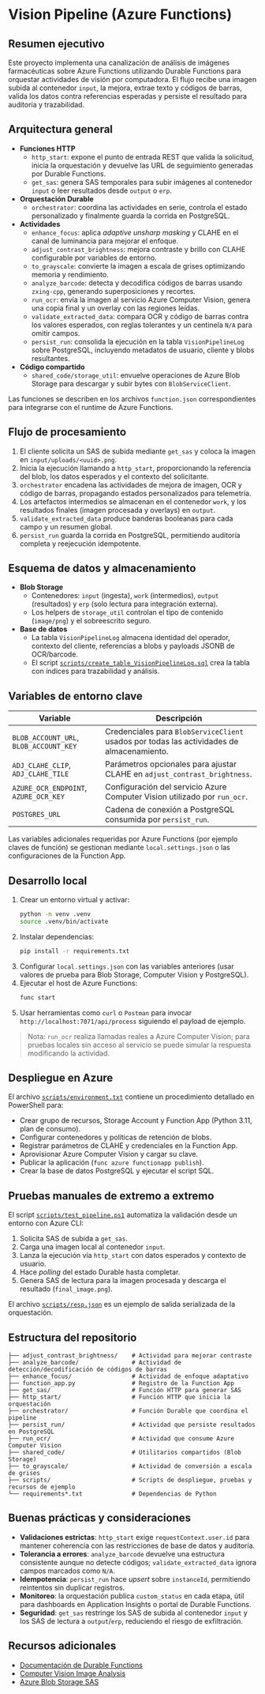 # Vision Pipeline (Azure Functions)

## Resumen ejecutivo
Este proyecto implementa una canalización de análisis de imágenes farmacéuticas sobre Azure Functions utilizando Durable Functions para orquestar actividades de visión por computadora. El flujo recibe una imagen subida al contenedor `input`, la mejora, extrae texto y códigos de barras, valida los datos contra referencias esperadas y persiste el resultado para auditoría y trazabilidad.

## Arquitectura general
- **Funciones HTTP**
  - `http_start`: expone el punto de entrada REST que valida la solicitud, inicia la orquestación y devuelve las URL de seguimiento generadas por Durable Functions.
  - `get_sas`: genera SAS temporales para subir imágenes al contenedor `input` o leer resultados desde `output` o `erp`.
- **Orquestación Durable**
  - `orchestrator`: coordina las actividades en serie, controla el estado personalizado y finalmente guarda la corrida en PostgreSQL.
- **Actividades**
  - `enhance_focus`: aplica *adaptive unsharp masking* y CLAHE en el canal de luminancia para mejorar el enfoque.
  - `adjust_contrast_brightness`: mejora contraste y brillo con CLAHE configurable por variables de entorno.
  - `to_grayscale`: convierte la imagen a escala de grises optimizando memoria y rendimiento.
  - `analyze_barcode`: detecta y decodifica códigos de barras usando `zxing-cpp`, generando superposiciones y recortes.
  - `run_ocr`: envía la imagen al servicio Azure Computer Vision, genera una copia final y un overlay con las regiones leídas.
  - `validate_extracted_data`: compara OCR y código de barras contra los valores esperados, con reglas tolerantes y un centinela `N/A` para omitir campos.
  - `persist_run`: consolida la ejecución en la tabla `VisionPipelineLog` sobre PostgreSQL, incluyendo metadatos de usuario, cliente y blobs resultantes.
- **Código compartido**
  - `shared_code/storage_util`: envuelve operaciones de Azure Blob Storage para descargar y subir bytes con `BlobServiceClient`.

Las funciones se describen en los archivos `function.json` correspondientes para integrarse con el runtime de Azure Functions.

## Flujo de procesamiento
1. El cliente solicita un SAS de subida mediante `get_sas` y coloca la imagen en `input/uploads/<uuid>.png`.
2. Inicia la ejecución llamando a `http_start`, proporcionando la referencia del blob, los datos esperados y el contexto del solicitante.
3. `orchestrator` encadena las actividades de mejora de imagen, OCR y código de barras, propagando estados personalizados para telemetría.
4. Los artefactos intermedios se almacenan en el contenedor `work`, y los resultados finales (imagen procesada y overlays) en `output`.
5. `validate_extracted_data` produce banderas booleanas para cada campo y un resumen global.
6. `persist_run` guarda la corrida en PostgreSQL, permitiendo auditoría completa y reejecución idempotente.

## Esquema de datos y almacenamiento
- **Blob Storage**
  - Contenedores: `input` (ingesta), `work` (intermedios), `output` (resultados) y `erp` (solo lectura para integración externa).
  - Los helpers de `storage_util` controlan el tipo de contenido (`image/png`) y el sobreescrito seguro.
- **Base de datos**
  - La tabla `VisionPipelineLog` almacena identidad del operador, contexto del cliente, referencias a blobs y payloads JSONB de OCR/barcode.
  - El script [`scripts/create_table_VisionPipelineLog.sql`](./scripts/create_table_VisionPipelineLog.sql) crea la tabla con índices para trazabilidad y análisis.

## Variables de entorno clave
| Variable | Descripción |
| --- | --- |
| `BLOB_ACCOUNT_URL`, `BLOB_ACCOUNT_KEY` | Credenciales para `BlobServiceClient` usados por todas las actividades de almacenamiento. |
| `ADJ_CLAHE_CLIP`, `ADJ_CLAHE_TILE` | Parámetros opcionales para ajustar CLAHE en `adjust_contrast_brightness`. |
| `AZURE_OCR_ENDPOINT`, `AZURE_OCR_KEY` | Configuración del servicio Azure Computer Vision utilizado por `run_ocr`. |
| `POSTGRES_URL` | Cadena de conexión a PostgreSQL consumida por `persist_run`. |

Las variables adicionales requeridas por Azure Functions (por ejemplo claves de función) se gestionan mediante `local.settings.json` o las configuraciones de la Function App.

## Desarrollo local
1. Crear un entorno virtual y activar:
   ```bash
   python -m venv .venv
   source .venv/bin/activate
   ```
2. Instalar dependencias:
   ```bash
   pip install -r requirements.txt
   ```
3. Configurar `local.settings.json` con las variables anteriores (usar valores de prueba para Blob Storage, Computer Vision y PostgreSQL).
4. Ejecutar el host de Azure Functions:
   ```bash
   func start
   ```
5. Usar herramientas como `curl` o `Postman` para invocar `http://localhost:7071/api/process` siguiendo el payload de ejemplo.

> Nota: `run_ocr` realiza llamadas reales a Azure Computer Vision; para pruebas locales sin acceso al servicio se puede simular la respuesta modificando la actividad.

## Despliegue en Azure
El archivo [`scripts/environment.txt`](./scripts/environment.txt) contiene un procedimiento detallado en PowerShell para:
- Crear grupo de recursos, Storage Account y Function App (Python 3.11, plan de consumo).
- Configurar contenedores y políticas de retención de blobs.
- Registrar parámetros de CLAHE y credenciales en la Function App.
- Aprovisionar Azure Computer Vision y cargar su clave.
- Publicar la aplicación (`func azure functionapp publish`).
- Crear la base de datos PostgreSQL y ejecutar el script SQL.

## Pruebas manuales de extremo a extremo
El script [`scripts/test_pipeline.ps1`](./scripts/test_pipeline.ps1) automatiza la validación desde un entorno con Azure CLI:
1. Solicita SAS de subida a `get_sas`.
2. Carga una imagen local al contenedor `input`.
3. Lanza la ejecución vía `http_start` con datos esperados y contexto de usuario.
4. Hace *polling* del estado Durable hasta completar.
5. Genera SAS de lectura para la imagen procesada y descarga el resultado (`final_image.png`).

El archivo [`scripts/resp.json`](./scripts/resp.json) es un ejemplo de salida serializada de la orquestación.

## Estructura del repositorio
```
├── adjust_contrast_brightness/    # Actividad para mejorar contraste
├── analyze_barcode/               # Actividad de detección/decodificación de códigos de barras
├── enhance_focus/                 # Actividad de enfoque adaptativo
├── function_app.py                # Registro de la Function App
├── get_sas/                       # Función HTTP para generar SAS
├── http_start/                    # Función HTTP que inicia la orquestación
├── orchestrator/                  # Función Durable que coordina el pipeline
├── persist_run/                   # Actividad que persiste resultados en PostgreSQL
├── run_ocr/                       # Actividad que consume Azure Computer Vision
├── shared_code/                   # Utilitarios compartidos (Blob Storage)
├── to_grayscale/                  # Actividad de conversión a escala de grises
├── scripts/                       # Scripts de despliegue, pruebas y recursos de ejemplo
└── requirements*.txt              # Dependencias de Python
```

## Buenas prácticas y consideraciones
- **Validaciones estrictas**: `http_start` exige `requestContext.user.id` para mantener coherencia con las restricciones de base de datos y auditoría.
- **Tolerancia a errores**: `analyze_barcode` devuelve una estructura consistente aunque no detecte códigos; `validate_extracted_data` ignora campos marcados como `N/A`.
- **Idempotencia**: `persist_run` hace *upsert* sobre `instanceId`, permitiendo reintentos sin duplicar registros.
- **Monitoreo**: la orquestación publica `custom_status` en cada etapa, útil para dashboards en Application Insights o portal de Durable Functions.
- **Seguridad**: `get_sas` restringe los SAS de subida al contenedor `input` y los SAS de lectura a `output`/`erp`, reduciendo el riesgo de exfiltración.

## Recursos adicionales
- [Documentación de Durable Functions](https://learn.microsoft.com/azure/azure-functions/durable/durable-functions-overview)
- [Computer Vision Image Analysis](https://learn.microsoft.com/azure/ai-services/computer-vision/)
- [Azure Blob Storage SAS](https://learn.microsoft.com/azure/storage/common/storage-sas-overview)
